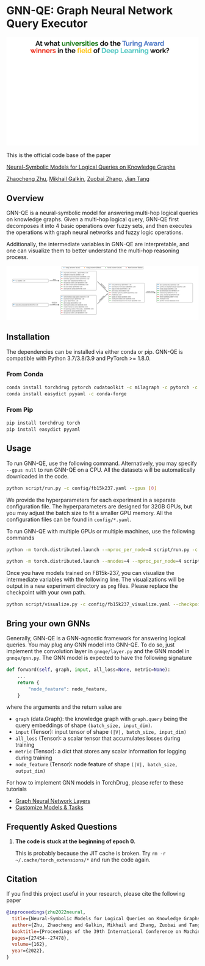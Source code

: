 # GNN-QE: Graph Neural Network Query Executor #

![GNN-QE animation](asset/gnn-qe.gif)

This is the official code base of the paper

[Neural-Symbolic Models for Logical Queries on Knowledge Graphs][paper]

[Zhaocheng Zhu](https://kiddozhu.github.io),
[Mikhail Galkin](https://migalkin.github.io),
[Zuobai Zhang](https://oxer11.github.io),
[Jian Tang](https://jian-tang.com)

[paper]: https://proceedings.mlr.press/v162/zhu22c/zhu22c.pdf

## Overview ##

GNN-QE is a neural-symbolic model for answering multi-hop logical queries on
knowledge graphs. Given a multi-hop logical query, GNN-QE first decomposes it into
4 basic operations over fuzzy sets, and then executes the operations with graph
neural networks and fuzzy logic operations.

Additionally, the intermediate variables in GNN-QE are interpretable, and one can
visualize them to better understand the multi-hop reasoning process.

![GNN-QE visualization](asset/visualization.png)

## Installation ##

The dependencies can be installed via either conda or pip. GNN-QE is compatible
with Python 3.7/3.8/3.9 and PyTorch >= 1.8.0.

### From Conda ###

```bash
conda install torchdrug pytorch cudatoolkit -c milagraph -c pytorch -c pyg
conda install easydict pyyaml -c conda-forge
```

### From Pip ###

```bash
pip install torchdrug torch
pip install easydict pyyaml
```

## Usage ##

To run GNN-QE, use the following command. Alternatively, you may specify
`--gpus null` to run GNN-QE on a CPU. All the datasets will be automatically
downloaded in the code.

```bash
python script/run.py -c config/fb15k237.yaml --gpus [0]
```

We provide the hyperparameters for each experiment in a separate configuration file.
The hyperparameters are designed for 32GB GPUs, but you may adjust the batch size
to fit a smaller GPU memory. All the configuration files can be found in
`config/*.yaml`. 

To run GNN-QE with multiple GPUs or multiple machines, use the following commands

```bash
python -m torch.distributed.launch --nproc_per_node=4 script/run.py -c config/inductive/wn18rr.yaml --gpus [0,1,2,3]
```

```bash
python -m torch.distributed.launch --nnodes=4 --nproc_per_node=4 script/run.py -c config/inductive/wn18rr.yaml --gpus[0,1,2,3,0,1,2,3,0,1,2,3,0,1,2,3]
```

Once you have models trained on FB15k-237, you can visualize the intermediate
variables with the following line. The visualizations will be output in a new
experiment directory as `png` files. Please replace the checkpoint with your own
path.

```bash
python script/visualize.py -c config/fb15k237_visualize.yaml --checkpoint /path/to/gnn-qe/experiment/model_epoch_10.pth
```

## Bring your own GNNs ##

Generally, GNN-QE is a GNN-agnostic framework for answering logical queries.
You may plug any GNN model into GNN-QE. To do so, just implement the convolution
layer in `gnnqe/layer.py` and the GNN model in `gnnqe/gnn.py`. The GNN model is
expected to have the following signature

```python
def forward(self, graph, input, all_loss=None, metric=None):
    ...
    return {
        "node_feature": node_feature,
    }
```

where the arguments and the return value are
- `graph` (data.Graph): the knowledge graph with `graph.query` being the query
  embeddings of shape `(batch_size, input_dim)`. 
- `input` (Tensor): input tensor of shape `(|V|, batch_size, input_dim)` 
- `all_loss` (Tensor): a scalar tensor that accumulates losses during training
- `metric` (Tensor): a dict that stores any scalar information for logging during
  training
- `node_feature` (Tensor): node feature of shape `(|V|, batch_size, output_dim)`

For how to implement GNN models in TorchDrug, please refer to these tutorials
- [Graph Neural Network Layers](https://torchdrug.ai/docs/notes/layer.html)
- [Customize Models & Tasks](https://torchdrug.ai/docs/notes/model.html)

## Frequently Asked Questions ##

1. **The code is stuck at the beginning of epoch 0.**

   This is probably because the JIT cache is broken.
   Try `rm -r ~/.cache/torch_extensions/*` and run the code again.

## Citation ##

If you find this project useful in your research, please cite the following paper

```bibtex
@inproceedings{zhu2022neural,
  title={Neural-Symbolic Models for Logical Queries on Knowledge Graphs},
  author={Zhu, Zhaocheng and Galkin, Mikhail and Zhang, Zuobai and Tang, Jian},
  booktitle={Proceedings of the 39th International Conference on Machine Learning},
  pages={27454--27478},
  volume={162},
  year={2022},
}
```